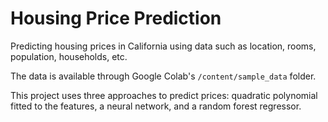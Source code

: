 # Housing Price Prediction
Predicting housing prices in California using data such as location, rooms, population, households, etc.

The data is available through Google Colab's `/content/sample_data` folder.

This project uses three approaches to predict prices: quadratic polynomial fitted to the features, a neural network, and a random forest regressor.
